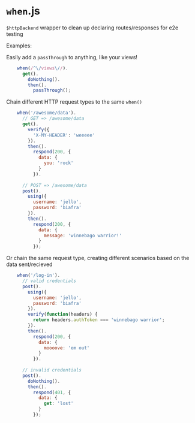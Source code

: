 `when`.js
=========

`$httpBackend` wrapper to clean up declaring routes/responses for e2e testing

Examples:

Easily add a `passThrough` to anything, like your views!
```javascript
    when(/^\/views\//).
      get().
        doNothing().
        then().
          passThrough();
```
          
Chain different HTTP request types to the same `when()`
```javascript
    when('/awesome/data').
      // GET => /awesome/data
      get().
        verify({
          'X-MY-HEADER': 'weeeee' 
        }).
        then().
          respond(200, {
            data: { 
              you: 'rock' 
            }
          }).
      
      // POST => /awesome/data
      post().
        using({
          username: 'jello',
          password: 'biafra'
        }).
        then().
          respond(200, {
            data: { 
              message: 'winnebago warrior!' 
            }
          });
```

Or chain the same request type, creating different scenarios based on the data sent/recieved
```javascript
    when('/log-in').
      // valid credentials
      post().
        using({
          username: 'jello',
          password: 'biafra'
        }).
        verify(function(headers) {
          return headers.authToken === 'winnebago warrior';
        }).
        then().
          respond(200, {
            data: {
              moooove: 'em out'
            }
          }).
          
      // invalid credentials
      post().
        doNothing().
        then().
          respond(401, {
            data: {
              get: 'lost'
            }
          });
```

